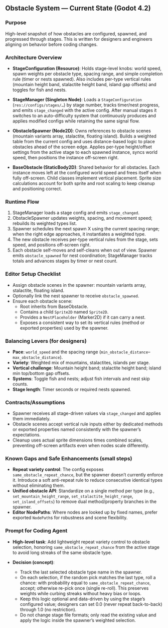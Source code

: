 ## Obstacle System — Current State (Godot 4.2)

### Purpose
High-level snapshot of how obstacles are configured, spawned, and progressed through stages. This is written for designers and engineers aligning on behavior before coding changes.

### Architecture Overview
- **StageConfiguration (Resource)**: Holds stage-level knobs: world speed, spawn weights per obstacle type, spacing range, and simple completion rule (timer or nests spawned). Also includes per-type vertical rules (mountain height band, stalactite height band, island gap offsets) and toggles for fish and nests.

- **StageManager (Singleton Node)**: Loads a `StageConfiguration` (`res://configs/stages/…`) by stage number, tracks timer/nest progress, and emits `stage_changed` with the active config. After manual stages it switches to an auto-difficulty system that continuously produces and applies modified configs while retaining the same signal flow.

- **ObstacleSpawner (Node2D)**: Owns references to obstacle scenes (mountain variants array, stalactite, floating island). Builds a weighted table from the current config and uses distance-based logic to place obstacles ahead of the screen edge. Applies per-type height/offset settings from the active stage to each spawned instance, syncs world speed, then positions the instance off-screen right.

- **BaseObstacle (StaticBody2D)**: Shared behavior for all obstacles. Each instance moves left at the configured world speed and frees itself when fully off-screen. Child classes implement vertical placement. Sprite size calculations account for both sprite and root scaling to keep cleanup and positioning correct.

### Runtime Flow
1. StageManager loads a stage config and emits `stage_changed`.
2. ObstacleSpawner updates weights, spacing, and movement speed; rebuilds its weighted types list.
3. Spawner schedules the next spawn X using the current spacing range; when the right edge approaches, it instantiates a weighted type.
4. The new obstacle receives per-type vertical rules from the stage, sets speed, and positions off-screen right.
5. Each obstacle self-moves and self-cleans when out of view. Spawner emits `obstacle_spawned` for nest coordination; StageManager tracks totals and advances stages by timer or nest count.

### Editor Setup Checklist
- Assign obstacle scenes in the spawner: mountain variants array, stalactite, floating island.
- Optionally link the nest spawner to receive `obstacle_spawned`.
- Ensure each obstacle scene:
  - Root inherits from BaseObstacle.
  - Contains a child `Sprite2D` named `Sprite2D`.
  - Provides a `NestPlaceholder` (Marker2D) if it can carry a nest.
  - Exposes a consistent way to set its vertical rules (method or exported properties) used by the spawner.

### Balancing Levers (for designers)
- **Pace**: `world_speed` and the spacing range (`min_obstacle_distance`–`max_obstacle_distance`).
- **Variety**: Weighted mix of mountains, stalactites, islands per stage.
- **Vertical challenge**: Mountain height band; stalactite height band; island min top/bottom gap offsets.
- **Systems**: Toggle fish and nests; adjust fish intervals and nest skip counts.
- **Stage length**: Timer seconds or required nests spawned.

### Contracts/Assumptions
- Spawner receives all stage-driven values via `stage_changed` and applies them immediately.
- Obstacle scenes accept vertical rule inputs either by dedicated methods or exported properties named consistently with the spawner’s expectations.
- Cleanup uses actual sprite dimensions times combined scales, preventing off-screen artifacts even when nodes scale differently.

### Known Gaps and Safe Enhancements (small steps)
- **Repeat variety control**: The config exposes `same_obstacle_repeat_chance`, but the spawner doesn’t currently enforce it. Introduce a soft anti-repeat rule to reduce consecutive identical types without eliminating them.
- **Unified obstacle API**: Standardize on a single method per type (e.g., `set_mountain_height_range`, `set_stalactite_height_range`, `set_island_offsets`) to remove dual method/property branches in the spawner.
- **Editor NodePaths**: Where nodes are looked up by fixed names, prefer exported `NodePath`s for robustness and scene flexibility.

### Prompt for Coding Agent
- **High-level task**: Add lightweight repeat variety control to obstacle selection, honoring `same_obstacle_repeat_chance` from the active stage to avoid long streaks of the same obstacle type.

- **Decision (concept)**:
  - Track the last selected obstacle type name in the spawner.
  - On each selection, if the random pick matches the last type, roll a chance: with probability equal to `same_obstacle_repeat_chance`, accept; otherwise re-pick once (single re-roll). This preserves weights while curbing streaks without heavy bias or loops.
  - Keep this logic optional and data-driven by using the stage’s configured value; designers can set 0.0 (never repeat back-to-back) through 1.0 (no restriction).
  - Do not change stage file formats; only read the existing value and apply the logic inside the spawner’s weighted selection.



